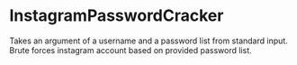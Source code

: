 # InstagramPasswordCracker
Takes an argument of a username and a password list from standard input. Brute forces instagram account based on provided password list.
